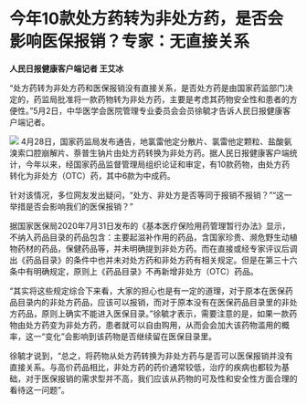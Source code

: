 # 今年10款处方药转为非处方药，是否会影响医保报销？专家：无直接关系

**人民日报健康客户端记者 王艾冰**

“处方药转为非处方药和医保报销没有直接关系，是否处方药是由国家药监部门决定的，药监局批准将一款药物转为非处方药，主要是考虑其药物安全性和患者的方便性。”5月2日，中华医学会医院管理专业委员会会员徐毓才告诉人民日报健康客户端记者。

![](https://inews.gtimg.com/om_bt/OZfTY6iteBHIbYTHDxGtTfWMhrUOG5nVOShvyc_cidp_0AA/1000)
4月28日，国家药监局发布通告，地氯雷他定分散片、氯雷他定颗粒、盐酸氨溴索口腔崩解片、萘普生钠片由处方药转换为非处方药。据人民日报健康客户端统计，今年以来，经国家药品监督管理局组织论证和审定，有10款药物，由处方药转化为非处方（OTC）药，其中6款为中成药。

针对该情况，多位网友发出疑问，“处方、非处方是否等同于报销不报销？”“这一举措是否会影响我们的医保报销？”

据国家医保局2020年7月31日发布的《基本医疗保险用药管理暂行办法》显示，不纳入药品目录的药品包含：主要起滋补作用的药品，含国家珍贵、濒危野生动植物药材的药品，保健药品等，并未明确提到非处方药。而在直接或经专家评议后调出《药品目录》的条件中也并未对处方药和非处方药有相关规定。但是在第三十六条中有明确规定，原则上《药品目录》不再新增非处方（OTC）药品。

“其实将这些规定综合下来看，大家的担心也是有一定的道理，对于原本在医保药品目录内的非处方药品，应该可以报销，而对于原本没有在医保药品目录里的非处方药品，原则上确实不能进入医保目录。”徐毓才表示，需要注意的是，如果一款药物由处方药变为非处方药，患者就可以自由购用，从而会会加大该药物滥用的概率，这一“变化”会影响到该药物是否继续留在医保目录里。

徐毓才说到，“总之，将药物从处方药转换为非处方药与是否可以医保报销并没有直接关系。与高价药品相比，非处方药的药价通常较低，治疗的疾病也都较为基础，对于医保报销的需求型并不高，我们应该从药物的可及性和安全性方面合理的看待这一问题”。

